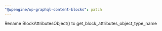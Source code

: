 ```yaml
---
"@wpengine/wp-graphql-content-blocks": patch
---
```


Rename BlockAttributesObject() to get_block_attributes_object_type_name
